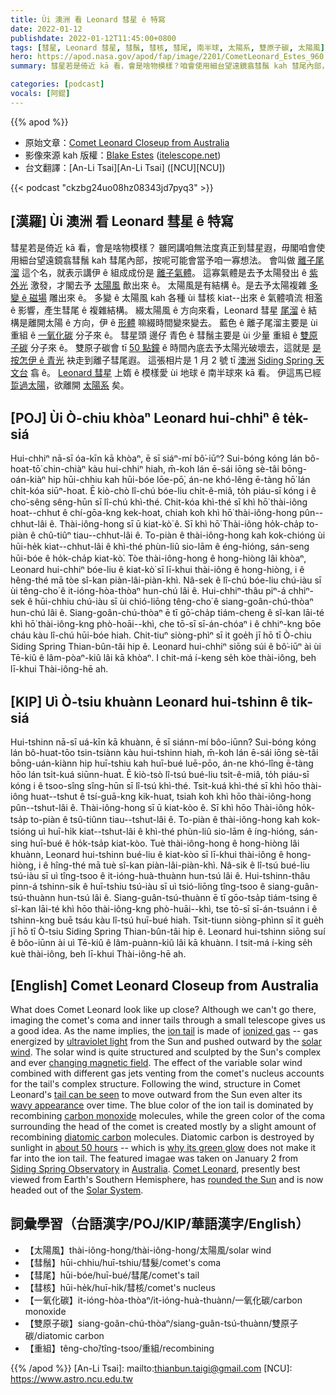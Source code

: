 ```yaml
---
title: Ùi 澳洲 看 Leonard 彗星 ê 特寫
date: 2022-01-12
publishdate: 2022-01-12T11:45:00+0800
tags: [彗星, Leonard 彗星, 彗鬚, 彗核, 彗尾, 南半球, 太陽系, 雙原子碳, 太陽風]
hero: https://apod.nasa.gov/apod/fap/image/2201/CometLeonard_Estes_960.jpg
summary: 彗星若是倚近 kā 看，會是啥物模樣？咱會使用細台望遠鏡翕彗鬚 kah 彗尾內部，按呢可能會當予咱一寡想法。

categories: [podcast]
vocals: [阿錕]
---
```


{{% apod %}}

- 原始文章：[Comet Leonard Closeup from Australia](https://apod.nasa.gov/apod/ap220112.html)
- 影像來源 kah 版權：[Blake Estes](mailto:blake@itelescope.net) ([itelescope.net](https://www.itelescope.net/))
- 台文翻譯：[An-Li Tsai][An-Li Tsai] ([NCU][NCU])

{{< podcast "ckzbg24uo08hz08343jd7pyq3" >}}

## [漢羅] Ùi 澳洲 看 Leonard 彗星 ê 特寫
彗星若是倚近 kā 看，會是啥物模樣？
雖罔講咱無法度真正到彗星遐，毋閣咱會使用細台望遠鏡翕彗鬚 kah 彗尾內部，按呢可能會當予咱一寡想法。
會叫做 [離子尾溜][ion tail] 這个名，就表示講伊 ê 組成成份是 [離子氣體][ionized gas]。
這寡氣體是去予太陽發出 ê [紫外光][ultraviolet light] 激發，才閣去予 [太陽風][solar wind] 歕出來 ê。
太陽風是有結構 ê。是去予太陽複雜 [多變 ê 磁場][changing magnetic field] 雕出來 ê。
多變 ê 太陽風 kah 各種 ùi 彗核 kiat--出來 ê 氣體噴流 相濫 ê 影響，產生彗尾 ê 複雜結構。
綴太陽風 ê 方向來看，Leonard 彗星 [尾溜][tail can be seen] ê 結構是離開太陽 ê 方向，伊 ê [形體][wavy appearance] 嘛綴時間變來變去。
藍色 ê 離子尾溜主要是 ùi 重組 ê [一氧化碳][carbon monoxide] 分子來 ê。
彗星頭 邊仔 青色 ê 彗鬚主要是 ùi 少量 重組 ê [雙原子碳][diatomic carbon] 分子來 ê。
雙原子碳會 tī [50 點鐘][about 50 hours] ê 時間內底去予太陽光破壞去，這就是 [是按怎伊 ê 青光][why its green glow] 袂走到離子彗尾遐。
這張相片是 1 月 2 號 tī [澳洲][Australia] [Siding Spring 天文台][Siding Spring Observatory] 翕 ê。
[Leonard 彗星][Comet Leonard] 上媠 ê 模樣愛 ùi 地球 ê 南半球來 kā 看。
伊這馬已經 [踅過太陽][rounded the Sun]，欲離開 [太陽系][Solar System] 矣。

## [POJ] Ùi Ò-chiu khòaⁿ Leonard hui-chhiⁿ ê te̍k-siá
Hui-chhiⁿ nā-sī óa-kīn kā khòaⁿ, ē sī siáⁿ-mí bô͘-iūⁿ?
Sui-bóng kóng lán bô-hoat-tō͘ chin-chiàⁿ kàu hui-chhiⁿ hiah, m̄-koh lán ē-sái iōng sè-tâi bōng-oán-kiàⁿ hip hūi-chhiu kah hūi-bóe lōe-pō͘, án-ne khó-lêng ē-tàng hō͘ lán chi̍t-kóa siūⁿ-hoat.
Ē kiò-chò lî-chú bóe-liu chi̍t-ê-miâ, to̍h piáu-sī kóng i ê cho͘-sêng sêng-hūn sī lî-chú khì-thé.
Chit-kóa khì-thé sī khì hō͘ thài-iông hoat--chhut ê chí-gōa-kng kek-hoat, chiah koh khì hō͘ thài-iông-hong pûn--chhut-lâi ê.
Thài-iông-hong sī ū kiat-kò͘ ê.
Sī khì hō͘ Thài-iông ho̍k-cha̍p to-piàn ê chû-tiûⁿ tiau--chhut-lâi ê.
To-piàn ê thài-iông-hong kah kok-chióng ùi hūi-he̍k kiat--chhut-lâi ê khì-thé phùn-liû sio-lām ê éng-hióng, sán-seng hūi-bóe ê ho̍k-cha̍p kiat-kò͘.
Tòe thài-iông-hong ê hong-hiòng lâi khòaⁿ, Leonard hui-chhiⁿ bóe-liu ê kiat-kò͘ sī lī-khui thài-iông ê hong-hiòng, i ê hêng-thé mā tòe sî-kan piàn-lâi-piàn-khì.
Nâ-sek ê lî-chú bóe-liu chú-iàu sī ùi têng-cho͘ ê it-ióng-hòa-thòaⁿ hun-chú lâi ê.
Hui-chhiⁿ-thâu piⁿ-á chhiⁿ-sek ê hūi-chhiu chú-iàu sī ùi chió-liōng têng-cho͘ ê siang-goân-chú-thòaⁿ hun-chú lâi ê.
Siang-goân-chú-thòaⁿ ē tī gō͘-cha̍p tiám-cheng ê sî-kan lāi-té khì hō͘ thài-iông-kng phò-hoāi--khì, che tō-sī sī-án-chóaⁿ i ê chhiⁿ-kng bōe cháu kàu lî-chú hūi-bóe hiah.
Chit-tiuⁿ siòng-phìⁿ sī it goe̍h jī hō tī Ò-chiu Siding Spring Thian-bûn-tâi hip ê.
Leonard hui-chhiⁿ siōng súi ê bô͘-iūⁿ ài ùi Tē-kiû ê lâm-pòaⁿ-kiû lâi kā khòaⁿ.
I chit-má í-keng se̍h kòe thài-iông, beh lī-khui Thài-iông-hē ah.

## [KIP] Uì Ò-tsiu khuànn Leonard hui-tshinn ê ti̍k-siá
Hui-tshinn nā-sī uá-kīn kā khuànn, ē sī siánn-mí bôo-iūnn?
Sui-bóng kóng lán bô-huat-tōo tsin-tsiànn kàu hui-tshinn hiah, m̄-koh lán ē-sái iōng sè-tâi bōng-uán-kiànn hip huī-tshiu kah huī-bué luē-pōo, án-ne khó-lîng ē-tàng hōo lán tsi̍t-kuá siūnn-huat.
Ē kiò-tsò lî-tsú bué-liu tsi̍t-ê-miâ, to̍h piáu-sī kóng i ê tsoo-sîng sîng-hūn sī lî-tsú khì-thé.
Tsit-kuá khì-thé sī khì hōo thài-iông huat--tshut ê tsí-guā-kng kik-huat, tsiah koh khì hōo thài-iông-hong pûn--tshut-lâi ê.
Thài-iông-hong sī ū kiat-kòo ê.
Sī khì hōo Thài-iông ho̍k-tsa̍p to-piàn ê tsû-tiûnn tiau--tshut-lâi ê.
To-piàn ê thài-iông-hong kah kok-tsióng uì huī-hi̍k kiat--tshut-lâi ê khì-thé phùn-liû sio-lām ê íng-hióng, sán-sing huī-bué ê ho̍k-tsa̍p kiat-kòo.
Tuè thài-iông-hong ê hong-hiòng lâi khuànn, Leonard hui-tshinn bué-liu ê kiat-kòo sī lī-khui thài-iông ê hong-hiòng, i ê hîng-thé mā tuè sî-kan piàn-lâi-piàn-khì.
Nâ-sik ê lî-tsú bué-liu tsú-iàu sī uì tîng-tsoo ê it-ióng-huà-thuànn hun-tsú lâi ê.
Hui-tshinn-thâu pinn-á tshinn-sik ê huī-tshiu tsú-iàu sī uì tsió-liōng tîng-tsoo ê siang-guân-tsú-thuànn hun-tsú lâi ê.
Siang-guân-tsú-thuànn ē tī gōo-tsa̍p tiám-tsing ê sî-kan lāi-té khì hōo thài-iông-kng phò-huāi--khì, tse tō-sī sī-án-tsuánn i ê tshinn-kng buē tsáu kàu lî-tsú huī-bué hiah.
Tsit-tiunn siòng-phìnn sī it gue̍h jī hō tī Ò-tsiu Siding Spring Thian-bûn-tâi hip ê.
Leonard hui-tshinn siōng suí ê bôo-iūnn ài uì Tē-kiû ê lâm-puànn-kiû lâi kā khuànn.
I tsit-má í-king se̍h kuè thài-iông, beh lī-khui Thài-iông-hē ah.

## [English] Comet Leonard Closeup from Australia
What does Comet Leonard look like up close?
Although we can't go there, imaging the comet's coma and inner tails through a small telescope gives us a good idea.
As the name implies, the [ion tail][ion tail] is made of [ionized gas][ionized gas] -- gas energized by [ultraviolet light][ultraviolet light] from the Sun and pushed outward by the [solar wind][solar wind].
The solar wind is quite structured and sculpted by the Sun's complex and ever [changing magnetic field][changing magnetic field].
The effect of the variable solar wind combined with different gas jets venting from the comet's nucleus accounts for the tail's complex structure.
Following the wind, structure in Comet Leonard's [tail can be seen][tail can be seen] to move outward from the Sun even alter its [wavy appearance][wavy appearance] over time.
The blue color of the ion tail is dominated by recombining [carbon monoxide][carbon monoxide] molecules, while the green color of the coma surrounding the head of the comet is created mostly by a slight amount of recombining [diatomic carbon][diatomic carbon] molecules.
Diatomic carbon is destroyed by sunlight in [about 50 hours][about 50 hours] -- which is [why its green glow][why its green glow] does not make it far into the ion tail.
The featured imagae was taken on January 2 from [Siding Spring Observatory][Siding Spring Observatory] in [Australia][Australia].
[Comet Leonard][Comet Leonard], presently best viewed from Earth's Southern Hemisphere, has [rounded the Sun][rounded the Sun] and is now headed out of the [Solar System][Solar System].

## 詞彙學習（台語漢字/POJ/KIP/華語漢字/English）
- 【太陽風】thài-iông-hong/thài-iông-hong/太陽風/solar wind
- 【彗鬚】hūi-chhiu/huī-tshiu/彗髮/comet's coma
- 【彗尾】hūi-bóe/huī-bué/彗尾/comet's tail
- 【彗核】hūi-he̍k/huī-hi̍k/彗核/comet's nucleus
- 【一氧化碳】it-ióng-hòa-thòaⁿ/it-ióng-huà-thuànn/一氧化碳/carbon monoxide
- 【雙原子碳】siang-goân-chú-thòaⁿ/siang-guân-tsú-thuànn/雙原子碳/diatomic carbon
- 【重組】têng-cho͘/tîng-tsoo/重組/recombining


{{% /apod %}}
[An-Li Tsai]: mailto:thianbun.taigi@gmail.com
[NCU]: https://www.astro.ncu.edu.tw


[ion tail]:http://www2.ess.ucla.edu/~jewitt/tail.html
[ionized gas]:https://www.youtube.com/watch?v=k0uPclhKPpM
[ultraviolet light]:https://science.nasa.gov/ems/10_ultravioletwaves
[solar wind]:https://www.youtube.com/watch?v=2zOlkIyg3iE
[changing magnetic field]:http://solarscience.msfc.nasa.gov/dynamo.shtml
[tail can be seen]:https://www.facebook.com/APOD.Sky/videos/409238244216491
[wavy appearance]:https://apod.nasa.gov/apod/ap020515.html
[carbon monoxide]:https://en.wikipedia.org/wiki/Carbon_monoxide
[diatomic carbon]:https://www.chemistryworld.com/news/comets-green-colour-comes-from-dicarbon-dissociation-experiments-confirm/4014966.article
[about 50 hours]:https://www.pnas.org/content/118/52/e2113315118
[why its green glow]:https://www.nytimes.com/2022/01/07/science/why-comets-are-green.html
[Siding Spring Observatory]:https://www.youtube.com/watch?v=d0bzO0ZnhdU
[Australia]:https://en.wikipedia.org/wiki/Australia
[Comet Leonard]:https://apod.nasa.gov/apod/ap220103.html
[rounded the Sun]:https://skyandtelescope.org/astronomy-news/comet-seeking-on-cold-crunchy-nights/
[Solar System]:https://solarsystem.nasa.gov/solar-system/our-solar-system/in-depth/
